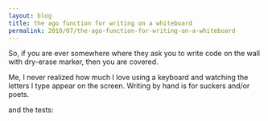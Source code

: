 ```yaml
---
layout: blog
title: the ago function for writing on a whiteboard
permalink: 2010/07/the-ago-function-for-writing-on-a-whiteboard
---
```


<p>So, if you are ever somewhere where they ask you to write code on the wall with dry-erase marker, then you are covered.</p>
<p>Me, I never realized how much I love using a keyboard and watching the letters I type appear on the screen. Writing by hand is for suckers and/or poets.</p>
<script src="https://gist.github.com/860734.js?file=mod-class.rb"></script><p>
and the tests:</p>
<script src="https://gist.github.com/860737.js?file=test_mod-class.rb"></script>
